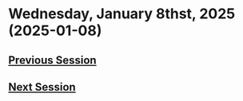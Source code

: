 # Wednesday, January 8thst, 2025 (2025-01-08)

## [Previous Session](./2025-01-01.md)

## [Next Session](./2025-XX-XX.md)
